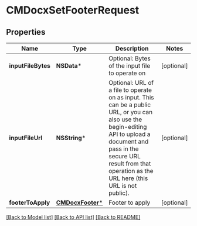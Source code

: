 # CMDocxSetFooterRequest

## Properties
Name | Type | Description | Notes
------------ | ------------- | ------------- | -------------
**inputFileBytes** | **NSData*** | Optional: Bytes of the input file to operate on | [optional] 
**inputFileUrl** | **NSString*** | Optional: URL of a file to operate on as input.  This can be a public URL, or you can also use the begin-editing API to upload a document and pass in the secure URL result from that operation as the URL here (this URL is not public). | [optional] 
**footerToApply** | [**CMDocxFooter***](CMDocxFooter.md) | Footer to apply | [optional] 

[[Back to Model list]](../README.md#documentation-for-models) [[Back to API list]](../README.md#documentation-for-api-endpoints) [[Back to README]](../README.md)


